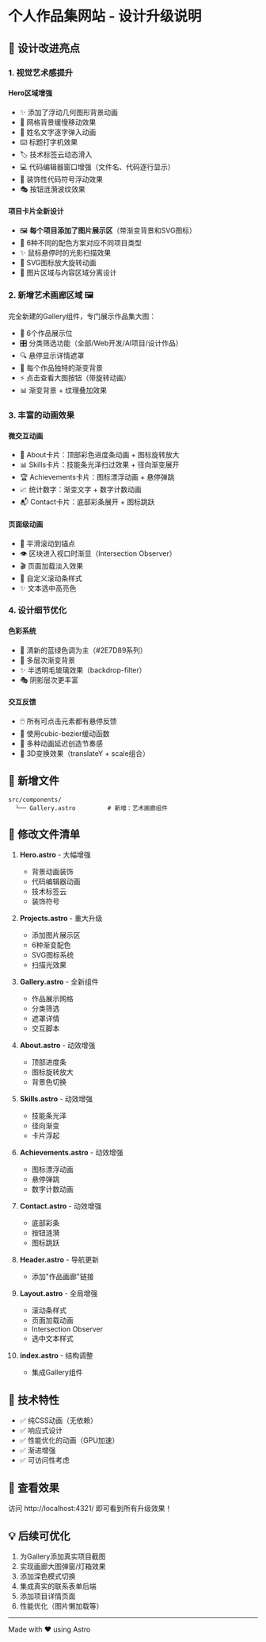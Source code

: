# 个人作品集网站 - 设计升级说明

## 🎨 设计改进亮点

### 1. **视觉艺术感提升**

#### Hero区域增强
- ✨ 添加了浮动几何图形背景动画
- 🎯 网格背景缓慢移动效果
- 💫 姓名文字逐字弹入动画
- ⌨️ 标题打字机效果
- 🏷️ 技术标签云动态滑入
- 💻 代码编辑器窗口增强（文件名、代码逐行显示）
- 🔣 装饰性代码符号浮动效果
- 🎭 按钮涟漪波纹效果

#### 项目卡片全新设计
- 🖼️ **每个项目添加了图片展示区**（带渐变背景和SVG图标）
- 🎨 6种不同的配色方案对应不同项目类型
- ✨ 鼠标悬停时的光影扫描效果
- 🎯 SVG图标放大旋转动画
- 📱 图片区域与内容区域分离设计

### 2. **新增艺术画廊区域** 🖼️

完全新建的Gallery组件，专门展示作品集大图：
- 📸 6个作品展示位
- 🎛️ 分类筛选功能（全部/Web开发/AI项目/设计作品）
- 🔍 悬停显示详情遮罩
- 🎨 每个作品独特的渐变背景
- ⚡ 点击查看大图按钮（带旋转动画）
- 📊 渐变背景 + 纹理叠加效果

### 3. **丰富的动画效果**

#### 微交互动画
- 🎪 About卡片：顶部彩色进度条动画 + 图标旋转放大
- 📊 Skills卡片：技能条光泽扫过效果 + 径向渐变展开
- 🏆 Achievements卡片：图标漂浮动画 + 悬停弹跳
- 📈 统计数字：渐变文字 + 数字计数动画
- 📬 Contact卡片：底部彩条展开 + 图标跳跃

#### 页面级动画
- 📜 平滑滚动到锚点
- 👁️ 区块进入视口时渐显（Intersection Observer）
- 🎬 页面加载淡入效果
- 🎨 自定义滚动条样式
- ✨ 文本选中高亮色

### 4. **设计细节优化**

#### 色彩系统
- 🎨 清新的蓝绿色调为主（#2E7D89系列）
- 🌊 多层次渐变背景
- ✨ 半透明毛玻璃效果（backdrop-filter）
- 🎭 阴影层次更丰富

#### 交互反馈
- 🖱️ 所有可点击元素都有悬停反馈
- 💫 使用cubic-bezier缓动函数
- 🎯 多种动画延迟创造节奏感
- 🔄 3D变换效果（translateY + scale组合）

## 📂 新增文件

```
src/components/
  └── Gallery.astro         # 新增：艺术画廊组件
```

## 🔧 修改文件清单

1. **Hero.astro** - 大幅增强
   - 背景动画装饰
   - 代码编辑器动画
   - 技术标签云
   - 装饰符号

2. **Projects.astro** - 重大升级
   - 添加图片展示区
   - 6种渐变配色
   - SVG图标系统
   - 扫描光效果

3. **Gallery.astro** - 全新组件
   - 作品展示网格
   - 分类筛选
   - 遮罩详情
   - 交互脚本

4. **About.astro** - 动效增强
   - 顶部进度条
   - 图标旋转放大
   - 背景色切换

5. **Skills.astro** - 动效增强
   - 技能条光泽
   - 径向渐变
   - 卡片浮起

6. **Achievements.astro** - 动效增强
   - 图标漂浮动画
   - 悬停弹跳
   - 数字计数动画

7. **Contact.astro** - 动效增强
   - 底部彩条
   - 按钮涟漪
   - 图标跳跃

8. **Header.astro** - 导航更新
   - 添加"作品画廊"链接

9. **Layout.astro** - 全局增强
   - 滚动条样式
   - 页面加载动画
   - Intersection Observer
   - 选中文本样式

10. **index.astro** - 结构调整
    - 集成Gallery组件

## 🎯 技术特性

- ✅ 纯CSS动画（无依赖）
- ✅ 响应式设计
- ✅ 性能优化的动画（GPU加速）
- ✅ 渐进增强
- ✅ 可访问性考虑

## 🚀 查看效果

访问 http://localhost:4321/ 即可看到所有升级效果！

## 💡 后续可优化

1. 为Gallery添加真实项目截图
2. 实现画廊大图弹窗/灯箱效果
3. 添加深色模式切换
4. 集成真实的联系表单后端
5. 添加项目详情页面
6. 性能优化（图片懒加载等）

---

Made with ❤️ using Astro
